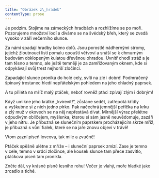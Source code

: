 ```yaml
---
title: "Obrázek z\_hradeb"
contentType: prose
---
```


Je podzim. Stojíme na zámeckých hradbách a rozhlížíme se po moři. Pozorujeme množství lodí a díváme se na švédský břeh, který se zvedá vysoko v záři večerního slunce.

Za námi spadají hradby kolmo dolů. Jsou porostlé nádhernými stromy, jejichž žloutnoucí listí pomalu opouští větvoví a snáší se k chmurným budovám obklopeným kulatou dřevěnou ohradou. Uvnitř chodí stráž a je tam těsno a temno, ale ještě temněji je za zamřížovaným oknem, kde si odpykávají svůj trest nejhorší zločinci.

Zapadající slunce proniká do holé cely, svítí na zlé i dobré! Podmračený špinavý trestanec hledí nepřátelským pohledem na jeho chladný paprsek.

A tu přilétá na mříž malý ptáček, neboť rovněž ptáci zpívají zlým i dobrým!

Když umlkne jeho krátké „kvirevít!“, zůstane sedět, zatřepotá křídly a vyškubne si z nich jedno pírko. Pak načechrá jemnější peříčka na krku a zlý muž v okovech se na něj nepřestává dívat. Mírnější výraz přelétne odpudivým obličejem, myšlenka, kterou si sám jasně neuvědomuje, zazáří v jeho nitru. Je příbuzná se slunečním paprskem procházejícím skrze mříž, je příbuzná s vůní fialek, které se na jaře znovu objeví v trávě!

Vtom zazní píseň lovcova, tak mile a zvučně!

Ptáček spěšně ulétne z mříže – i sluneční paprsek zmizí. Zase je temno v cele, temno v srdci zločince, ale kousek slunce tam přece zasvitlo, ptáčkova píseň tam pronikla.

Zněte dál, vy krásné písně lesního rohu! Večer je vlahý, moře hladké jako zrcadlo a tiché.
